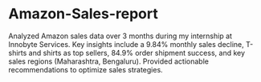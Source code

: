 # Amazon-Sales-report
Analyzed Amazon sales data over 3 months during my internship at Innobyte Services. Key insights include a 9.84% monthly sales decline, T-shirts and shirts as top sellers, 84.9% order shipment success, and key sales regions (Maharashtra, Bengaluru). Provided actionable recommendations to optimize sales strategies.
